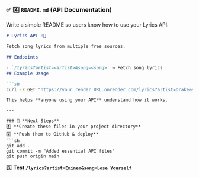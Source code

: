 

### ✅ **4️⃣ `README.md` (API Documentation)**
Write a simple README so users know how to use your Lyrics API:  
```md
# Lyrics API 🎶🚀

Fetch song lyrics from multiple free sources.

## Endpoints

- `/lyrics?artist=<artist>&song=<song>` → Fetch song lyrics  
## Example Usage

```sh
curl -X GET "https://your render URL.onrender.com/lyrics?artist=Drake&song=God's Plan"
```
```
This helps **anyone using your API** understand how it works.

---

### 🚀 **Next Steps**
1️⃣ **Create these files in your project directory**  
2️⃣ **Push them to GitHub & deploy**  
```sh
git add .
git commit -m "Added essential API files"
git push origin main
```
3️⃣ **Test `/lyrics?artist=Eminem&song=Lose Yourself`**  

